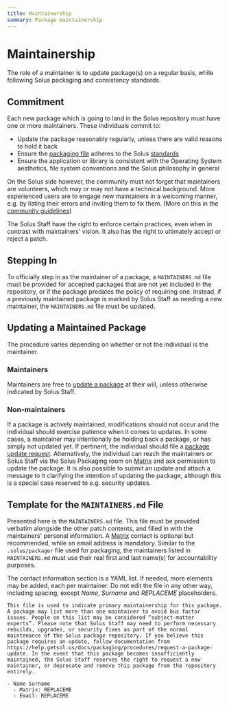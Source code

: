 ```yaml
---
title: Maintainership
summary: Package maintainership
---
```


# Maintainership

The role of a maintainer is to update package(s) on a regular basis, while following Solus packaging and consistency standards.

## Commitment

Each new package which is going to land in the Solus repository must have one or more maintainers. These individuals commit to:

- Update the package reasonably regularly, unless there are valid reasons to hold it back
- Ensure the [packaging file](/docs/packaging/package.yml) adheres to the Solus [standards](/docs/packaging/packaging-practices)
- Ensure the application or library is consistent with the Operating System aesthetics, file system conventions and the Solus philosophy in general

On the Solus side however, the community must not forget that maintainers are volunteers, which may or may not have a technical background. More experienced users are to engage new maintainers in a welcoming manner, e.g. by listing their errors and inviting them to fix them. (More on this in the [community guidelines](/docs/user/contributing/community-guidelines#development--issue-trackers))

The Solus Staff have the right to enforce certain practices, even when in contrast with maintainers' vision. It also has the right to ultimately accept or reject a patch.

## Stepping In

To officially step in as the maintainer of a package, a `MAINTAINERS.md` file must be provided for accepted packages that are not yet included in the repository, or if the package predates the policy of requiring one. Instead, if a previously maintained package is marked by Solus Staff as needing a new maintainer, the `MAINTAINERS.md` file must be updated.

## Updating a Maintained Package

The procedure varies depending on whether or not the individual is the maintainer.

### Maintainers

Maintainers are free to [update a package](/docs/packaging/updating-an-existing-package) at their will, unless otherwise indicated by Solus Staff.

### Non-maintainers

If a package is actively maintained, modifications should not occur and the individual should exercise patience when it comes to updates. In some cases, a maintainer may intentionally be holding back a package, or has simply not updated yet. If pertinent, the individual should file a [package update request](/docs/packaging/procedures/request-a-package-update). Alternatively, the individual can reach the maintainers or Solus Staff via the Solus Packaging room on [Matrix](/docs/user/contributing/getting-involved#matrix-chat) and ask permission to update the package. It is also possible to submit an update and attach a message to it clarifying the intention of updating the package, although this is a special case reserved to e.g. security updates.

## Template for the `MAINTAINERS.md` File

Presented here is the `MAINTAINERS.md` file. This file must be provided verbatim alongside the other patch contents, and filled in with the maintainers' personal information. A [Matrix](https://help.getsol.us/docs/user/contributing/getting-involved#matrix-chat) contact is optional but recommended, while an email address is mandatory. Similar to the `.solus/packager` file used for packaging, the maintainers listed in `MAINTAINERS.md` must use their real first and last name(s) for accountability purposes.

The contact information section is a YAML list. If needed, more elements may be added, each per maintainer. Do not edit the file in any other way, including spacing, except _Name_, _Surname_ and _REPLACEME_ placeholders.

```
This file is used to indicate primary maintainership for this package. A package may list more than one maintainer to avoid bus factor issues. People on this list may be considered “subject-matter experts”. Please note that Solus Staff may need to perform necessary rebuilds, upgrades, or security fixes as part of the normal maintenance of the Solus package repository. If you believe this package requires an update, follow documentation from https://help.getsol.us/docs/packaging/procedures/request-a-package-update. In the event that this package becomes insufficiently maintained, the Solus Staff reserves the right to request a new maintainer, or deprecate and remove this package from the repository entirely.

- Name Surname
  - Matrix: REPLACEME
  - Email: REPLACEME
```